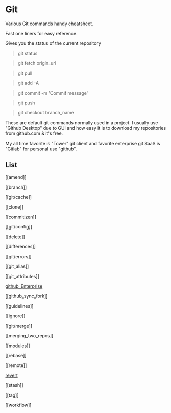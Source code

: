 # Git

Various Git commands handy cheatsheet.

Fast one liners for easy reference.

Gives you the status of the current repository
> git status 


> git fetch origin_url

> git pull 

> git add -A

> git commit -m 'Commit message' 

> git push

> git checkout branch_name


These are default git commands normally used in a project.
I usually use "Github Desktop" due to GUI and how easy it is to download my repositories from github.com & it's free.

My all time favorite is "Tower" git client and favorite enterprise git SaaS is "Gitlab" for personal use "github".


## List


[[amend]]

[[branch]]

[[git/cache]]

[[clone]]

[[commitizen]]

[[git/config]]

[[delete]]

[[differences]]

[[git/errors]]

[[git_alias]]

[[git_attributes]]

[github_Enterprise](github_Enterprise.md)

[[github_sync_fork]]

[[guidelines]]

[[ignore]]

[[git/merge]]

[[merging_two_repos]]

[[modules]]

[[rebase]]

[[remote]]

[revert](revert.md)

[[stash]]

[[tag]]

[[workflow]]